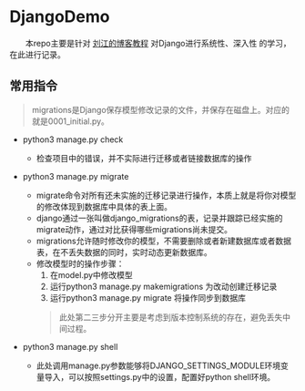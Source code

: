 # DjangoDemo
&emsp;&emsp;本repo主要是针对 [刘江的博客教程](https://www.liujiangblog.com/course/django/88?c=1961) 对Django进行系统性、深入性
的学习，在此进行记录。

## 常用指令
> migrations是Django保存模型修改记录的文件，并保存在磁盘上。对应的就是0001_initial.py。

- python3 manage.py check 
    - 检查项目中的错误，并不实际进行迁移或者链接数据库的操作
    
- python3 manage.py migrate 
    - migrate命令对所有还未实施的迁移记录进行操作，本质上就是将你对模型的修改体现到数据库中具体的表上面。
    - django通过一张叫做django_migrations的表，记录并跟踪已经实施的migrate动作，通过对比获得哪些migrations尚未提交。
    - migrations允许随时修改你的模型，不需要删除或者新建数据库或者数据表，在不丢失数据的同时，实时动态更新数据库。
    - 修改模型时的操作步骤：
        1. 在model.py中修改模型
        2. 运行python3 manage.py makemigrations 为改动创建迁移记录
        3. 运行python3 manage.py migrate 将操作同步到数据库
        > 此处第二三步分开主要是考虑到版本控制系统的存在，避免丢失中间过程。

- python3 manage.py shell
    - 此处调用manage.py参数能够将DJANGO_SETTINGS_MODULE环境变量导入，可以按照settings.py中的设置，配置好python shell环境。